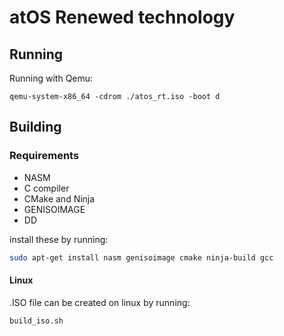 # atOS Renewed technology

## Running

Running with Qemu:
```
qemu-system-x86_64 -cdrom ./atos_rt.iso -boot d
```

## Building

### Requirements
 - NASM
 - C compiler
 - CMake and Ninja
 - GENISOIMAGE
 - DD

install these by running:
```bash
sudo apt-get install nasm genisoimage cmake ninja-build gcc
```

#### Linux

.ISO file can be created on linux by running:

```bash
build_iso.sh
```
